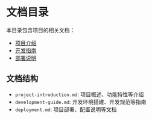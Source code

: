 # 文档目录

本目录包含项目的相关文档：

- [项目介绍](./project-introduction.md)
- [开发指南](./development-guide.md)
- [部署说明](./deployment.md)

## 文档结构

- `project-introduction.md`: 项目概述、功能特性等介绍
- `development-guide.md`: 开发环境搭建、开发规范等指南
- `deployment.md`: 项目部署、配置说明等文档
